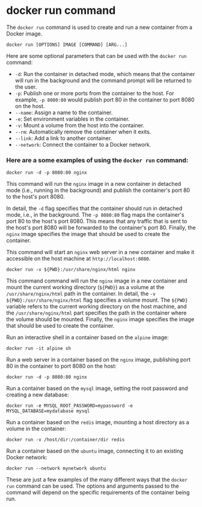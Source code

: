 # docker run command

The `docker run` command is used to create and run a new container from a Docker image.

    docker run [OPTIONS] IMAGE [COMMAND] [ARG...]

Here are some optional parameters that can be used with the `docker run` command:

-   `-d`: Run the container in detached mode, which means that the container will run in the background and the command prompt will be returned to the user.
-   `-p`: Publish one or more ports from the container to the host. For example, `-p 8080:80` would publish port 80 in the container to port 8080 on the host.
-   `--name`: Assign a name to the container.
-   `-e`: Set environment variables in the container.
-   `-v`: Mount a volume from the host into the container.
-   `--rm`: Automatically remove the container when it exits.
-   `--link`: Add a link to another container.
-   `--network`: Connect the container to a Docker network.

### Here are a some examples of using the `docker run` command:

    docker run -d -p 8080:80 nginx

This  command will run the `nginx` image in a new container in detached mode (i.e., running in the background) and publish the container's port 80 to the host's port 8080.

In detail, the `-d` flag specifies that the container should run in detached mode, i.e., in the background. The `-p 8080:80` flag maps the container's port 80 to the host's port 8080. This means that any traffic that is sent to the host's port 8080 will be forwarded to the container's port 80. Finally, the `nginx` image specifies the image that should be used to create the container.

This command will start an `nginx` web server in a new container and make it accessible on the host machine at `http://localhost:8080`.

    docker run -v ${PWD}:/usr/share/nginx/html nginx

This  command command will run
the `nginx` image in a new container and mount the current working directory (`${PWD}`) as a volume at the `/usr/share/nginx/html` path in the container. In detail, the `-v ${PWD}:/usr/share/nginx/html` flag specifies a volume mount. The `${PWD}` variable refers to the current working directory on the host machine, and the `/usr/share/nginx/html` part specifies the path in the container where the volume should be mounted. Finally, the `nginx` image specifies the image that should be used to create the container.


Run an interactive shell in a container based on the `alpine` image:

    docker run -it alpine sh

Run a web server in a container based on the `nginx` image, publishing port 80 in the container to port 8080 on the host:

    docker run -d -p 8080:80 nginx

Run a container based on the `mysql` image, setting the root password and creating a new database:

    docker run -e MYSQL_ROOT_PASSWORD=mypassword -e MYSQL_DATABASE=mydatabase mysql

Run a container based on the `redis` image, mounting a host directory as a volume in the container:

    docker run -v /host/dir:/container/dir redis

Run a container based on the `ubuntu` image, connecting it to an existing Docker network:

    docker run --network mynetwork ubuntu    

These are just a few examples of the many different ways that the `docker run` command can be used. The options and arguments passed to the command will depend on the specific requirements of the container being run.
